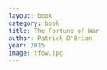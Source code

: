 ```yaml
---
layout: book
category: book
title: The Fortune of War
author: Patrick O'Brian
year: 2015
image: tfow.jpg
---
```

